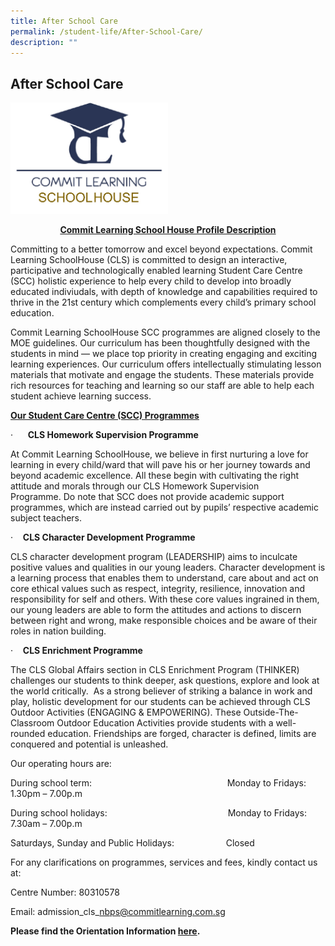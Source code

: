 ```yaml
---
title: After School Care
permalink: /student-life/After-School-Care/
description: ""
---
```

## After School Care

<img style="width: 50%;" src="/images/Afterschoolcare.png"/>

****<center><u>Commit Learning School House Profile Description</center></u>****

Committing to a better tomorrow and excel beyond expectations. Commit Learning SchoolHouse (CLS) is committed to design an interactive, participative and technologically enabled learning Student Care Centre (SCC) holistic experience to help every child to develop into broadly educated indiviudals, with depth of knowledge and capabilities required to thrive in the 21st century which complements every child’s primary school education.

Commit Learning SchoolHouse SCC programmes are aligned closely to the MOE guidelines. Our curriculum has been thoughtfully designed with the students in mind — we place top priority in creating engaging and exciting learning experiences. Our curriculum offers intellectually stimulating lesson materials that motivate and engage the students. These materials provide rich resources for teaching and learning so our staff are able to help each student achieve learning success.

**<u>Our Student Care Centre (SCC) Programmes</u>**

·      **CLS Homework Supervision Programme**

At Commit Learning SchoolHouse, we believe in first nurturing a love for learning in every child/ward that will pave his or her journey towards and beyond academic excellence. All these begin with cultivating the right attitude and morals through our CLS Homework Supervision Programme. Do note that SCC does not provide academic support programmes, which are instead carried out by pupils’ respective academic subject teachers.

·    **CLS Character Development Programme**

CLS character development program (LEADERSHIP) aims to inculcate positive values and qualities in our young leaders. Character development is a learning process that enables them to understand, care about and act on core ethical values such as respect, integrity, resilience, innovation and responsibility for self and others. With these core values ingrained in them, our young leaders are able to form the attitudes and actions to discern between right and wrong, make responsible choices and be aware of their roles in nation building.

·    **CLS Enrichment Programme**

The CLS Global Affairs section in CLS Enrichment Program (THINKER) challenges our students to think deeper, ask questions, explore and look at the world critically.  As a strong believer of striking a balance in work and play, holistic development for our students can be achieved through CLS Outdoor Activities (ENGAGING & EMPOWERING). These Outside-The-Classroom Outdoor Education Activities provide students with a well-rounded education. Friendships are forged, character is defined, limits are conquered and potential is unleashed.

Our operating hours are:

During school term:                                                       Monday to Fridays:     1.30pm – 7.00p.m

During school holidays:                                                 Monday to Fridays:     7.30am – 7.00p.m

Saturdays, Sunday and Public Holidays:                     Closed

For any clarifications on programmes, services and fees, kindly contact us at:

Centre Number: 80310578

Email: admission\_cls\_nbps@commitlearning.com.sg

**Please find the Orientation Information [here](https://navalbasepri.moe.edu.sg/qql/slot/u726/students%20life/after%20school%20care/SCC%20Orientation%20Information.pdf).**

